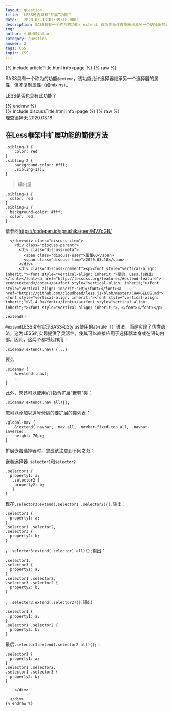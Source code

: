```yaml
---
layout: question
title:  LESS是否具有“扩展”功能？
date:   2020-03-18T07:39:18.000Z
description: SASS具有一个称为的功能\`extend，该功能允许选择器继承另一个选择器的属性，但不复制属性（如mixins）。LESS是否也具有此功能？...
img: 
author: 小哥梅Stafan
category: question
answer: 2
tags: CSS
topic: CSS
---
```

<div class="article-root">
  <div class="article">
    {% include articleTitle.html info=page %}
    {% raw %}
    <div class="article-content"><p><font style="vertical-align: inherit;"><font style="vertical-align: inherit;">SASS具有一个称为的功能</font></font><code>@extend</code><font style="vertical-align: inherit;"><font style="vertical-align: inherit;">，</font><font style="vertical-align: inherit;">该功能</font><font style="vertical-align: inherit;">允许选择器继承另一个选择器的属性，但不复制属性（如mixins）。</font></font></p>

<p><font style="vertical-align: inherit;"><font style="vertical-align: inherit;">LESS是否也具有此功能？</font></font></p></div>
    {% endraw %}
  </div>

  <div class="discuss-wrapper">
    {% include discussTitle.html info=page %}
    {% raw %}
    <div class="discuss-item">
        <div class="discuss-parent">
          <div class="discuss-meta">
            <span class="discuss-user">理查德神无</span>
            <span class="discuss-time">2020.03.18</span>
          </div>
          <div class="discuss-comment"><h2><font style="vertical-align: inherit;"><font style="vertical-align: inherit;">在Less框架中扩展功能的简便方法</font></font></h2>

<pre><code>.sibling-1 {<font></font>
    color: red<font></font>
}<font></font>
.sibling-2 {<font></font>
    background-color: #fff;<font></font>
    .sibling-1();<font></font>
}<font></font>
</code></pre>

<blockquote>
  <p><font style="vertical-align: inherit;"><font style="vertical-align: inherit;">输出量</font></font></p>
</blockquote>

<pre><code>.sibling-1 {<font></font>
  color: red<font></font>
}<font></font>
.sibling-2 {<font></font>
  background-color: #fff;<font></font>
  color: red<font></font>
}<font></font>
</code></pre>

<p><font style="vertical-align: inherit;"><font style="vertical-align: inherit;">请参阅</font></font><a href="https://codepen.io/sprushika/pen/MVZoGB/" rel="noreferrer"><font style="vertical-align: inherit;"><font style="vertical-align: inherit;">https://codepen.io/sprushika/pen/MVZoGB/</font></font></a></p></div>
        </div>
        
      </div><div class="discuss-item">
        <div class="discuss-parent">
          <div class="discuss-meta">
            <span class="discuss-user">蛋蛋GO</span>
            <span class="discuss-time">2020.03.18</span>
          </div>
          <div class="discuss-comment"><p><font style="vertical-align: inherit;"><font style="vertical-align: inherit;">是的，Less.js推出</font></font><a href="http://lesscss.org/features/#extend-feature"><code>extend</code></a><font style="vertical-align: inherit;"><font style="vertical-align: inherit;">的</font></font><a href="https://github.com/cloudhead/less.js/blob/master/CHANGELOG.md"><font style="vertical-align: inherit;"><font style="vertical-align: inherit;">V1.4.0</font></font></a><font style="vertical-align: inherit;"><font style="vertical-align: inherit;">。</font></font></p>

<pre><code>:extend()
</code></pre>

<p><font style="vertical-align: inherit;"></font><code>@extend</code><font style="vertical-align: inherit;"><font style="vertical-align: inherit;">LESS没有实现SASS和Stylus使用</font><font style="vertical-align: inherit;">的at-rule（</font><font style="vertical-align: inherit;">）语法，</font><font style="vertical-align: inherit;">而是</font><font style="vertical-align: inherit;">实现了伪类语法，这为LESS的实现提供了灵活性，使其可以直接应用于选择器本身或在语句内部。</font><font style="vertical-align: inherit;">因此，这两个都将起作用：</font></font></p>

<pre><code>.sidenav:extend(.nav) {...}
</code></pre>

<p><font style="vertical-align: inherit;"><font style="vertical-align: inherit;">要么 </font></font></p>

<pre><code>.sidenav {<font></font>
    &amp;:extend(.nav);<font></font>
    ...<font></font>
}<font></font>
</code></pre>

<p><font style="vertical-align: inherit;"><font style="vertical-align: inherit;">此外，您还可以使用</font></font><code>all</code><font style="vertical-align: inherit;"><font style="vertical-align: inherit;">指令扩展“嵌套”类：</font></font></p>

<pre><code>.sidenav:extend(.nav all){};
</code></pre>

<p><font style="vertical-align: inherit;"><font style="vertical-align: inherit;">您可以添加以逗号分隔的要扩展的类列表：</font></font></p>

<pre><code>.global-nav {<font></font>
    &amp;:extend(.navbar, .nav all, .navbar-fixed-top all, .navbar-inverse);<font></font>
    height: 70px;<font></font>
}<font></font>
</code></pre>

<p><font style="vertical-align: inherit;"><font style="vertical-align: inherit;">扩展嵌套选择器时，您应该注意到不同之处：</font></font></p>

<p><font style="vertical-align: inherit;"><font style="vertical-align: inherit;">嵌套选择器</font></font><code>.selector1</code><font style="vertical-align: inherit;"><font style="vertical-align: inherit;">和</font></font><code>selector2</code><font style="vertical-align: inherit;"><font style="vertical-align: inherit;">：</font></font></p>

<pre><code>.selector1 {<font></font>
  property1: a;<font></font>
   .selector2 {<font></font>
    property2: b;<font></font>
   }<font></font>
}<font></font>
</code></pre>

<p><font style="vertical-align: inherit;"><font style="vertical-align: inherit;">现在</font></font><code>.selector3:extend(.selector1 .selector2){};</code><font style="vertical-align: inherit;"><font style="vertical-align: inherit;">输出：</font></font></p>

<pre><code>.selector1 {<font></font>
  property1: a;<font></font>
}<font></font>
.selector1 .selector2,<font></font>
.selector3 {<font></font>
  property2: b;<font></font>
}<font></font>
</code></pre>

<p><font style="vertical-align: inherit;"><font style="vertical-align: inherit;">，</font></font><code>.selector3:extend(.selector1 all){};</code><font style="vertical-align: inherit;"><font style="vertical-align: inherit;">输出：</font></font></p>

<pre><code>.selector1,<font></font>
.selector3 {<font></font>
  property1: a;<font></font>
}<font></font>
.selector1 .selector2,<font></font>
.selector3 .selector2 {<font></font>
  property2: b;<font></font>
}<font></font>
</code></pre>

<p><font style="vertical-align: inherit;"><font style="vertical-align: inherit;">，</font></font><code>.selector3:extend(.selector2){};</code><font style="vertical-align: inherit;"><font style="vertical-align: inherit;">输出</font></font></p>

<pre><code>.selector1 {<font></font>
  property1: a;<font></font>
}<font></font>
.selector1 .selector2 {<font></font>
  property2: b;<font></font>
}<font></font>
</code></pre>

<p><font style="vertical-align: inherit;"><font style="vertical-align: inherit;">最后</font></font><code>.selector3:extend(.selector2 all){};</code><font style="vertical-align: inherit;"><font style="vertical-align: inherit;">：</font></font></p>

<pre><code>.selector1 {<font></font>
  property1: a;<font></font>
}<font></font>
.selector1 .selector2,<font></font>
.selector1 .selector3 {<font></font>
  property2: b;<font></font>
}<font></font>
</code></pre></div>
        </div>
        
      </div>
    {% endraw %}
  </div>
<div>
